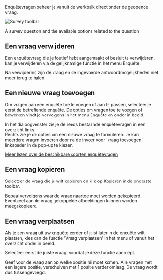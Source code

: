 Enquêtevragen beheer je vanuit de werkbalk direct onder de geopende
vraag.

![Survey toolbar](surveytoolbar.png)

A survey question and the available options related to the question

Een vraag verwijderen
---------------------

Een enquêtevraag die je foutief hebt aangemaakt of besluit te
verwijderen, kan je verwijderen via de gelijknamige functie in het menu
Enquête.

Na verwijdering zijn de vraag en de ingevoerde antwoordmogelijkheden
niet meer terug te halen.

Een nieuwe vraag toevoegen
--------------------------

Om vragen aan een enquête toe te voegen of aan te passen, selecteer je
eerst de betreffende enquête. De opties om vragen toe te voegen of
bewerken vindt je vervolgens in het menu Enquête en onder in beeld.

In het dialoogvenster zie je de reeds bestaande enquêtevragen in een
overzicht links.\
 Rechts zie je de opties om een nieuwe vraag te formuleren. Je kan
meerdere vragen invoeren door na de invoer voor 'vraag toevoegen'
linksonder in de pop-up te kiezen.

[Meer lezen over de beschikbare soorten enquêtevragen](#)

Een vraag kopieren
------------------

Selecteer de vraag die je wilt kopieren en klik op Kopieren in de
onderste toolbar.

Bepaal vervolgens waar de vraag naartoe moet worden gekopieerd.
Eventueel aan de vraag gekoppelde afbeeldingen kunnen worden
meegekopieerd.

Een vraag verplaatsen
---------------------

Als je een vraag uit uw enquête eerder of juist later in de enquête wilt
plaatsen, kies dan de functie 'Vraag verplaatsen' in het menu of vanuit
het overzicht onder in beeld.

Selecteer eerst de juiste vraag, voordat je deze functie aanroept.

Geef voor de vraag aan op welke positie hij moet komen. Alle vragen met
een lagere positie, verschuiven met 1 positie verder omlaag. De vraag
wordt dus tussengevoegd.
